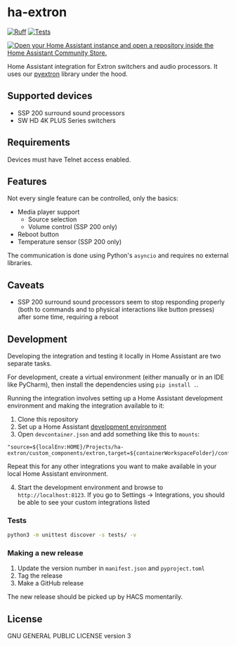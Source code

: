 # ha-extron

[![Ruff](https://github.com/NitorCreations/ha-extron/actions/workflows/ruff.yaml/badge.svg)](https://github.com/NitorCreations/ha-extron/actions/workflows/ruff.yaml)
[![Tests](https://github.com/NitorCreations/ha-extron/actions/workflows/unittest.yaml/badge.svg)](https://github.com/NitorCreations/ha-extron/actions/workflows/unittest.yaml)

[![Open your Home Assistant instance and open a repository inside the Home Assistant Community Store.](https://my.home-assistant.io/badges/hacs_repository.svg)](https://my.home-assistant.io/redirect/hacs_repository/?owner=NitorCreations&repository=https%3A%2F%2Fgithub.com%2FNitorCreations%2Fha-extron)

Home Assistant integration for Extron switchers and audio processors. It uses our 
[pyextron](https://github.com/NitorCreations/pyextron) library under the hood.

## Supported devices

* SSP 200 surround sound processors
* SW HD 4K PLUS Series switchers

## Requirements

Devices must have Telnet access enabled.

## Features

Not every single feature can be controlled, only the basics:

* Media player support
  * Source selection
  * Volume control (SSP 200 only)
* Reboot button
* Temperature sensor (SSP 200 only)

The communication is done using Python's `asyncio` and requires no external libraries.

## Caveats

* SSP 200 surround sound processors seem to stop responding properly (both to commands and to physical interactions 
  like button presses) after some time, requiring a reboot 

## Development

Developing the integration and testing it locally in Home Assistant are two separate tasks.

For development, create a virtual environment (either manually or in an IDE like PyCharm), then install the 
dependencies using `pip install .`.

Running the integration involves setting up a Home Assistant development environment and making the integration 
available to it:

1. Clone this repository
2. Set up a Home Assistant [development environment](https://developers.home-assistant.io/docs/development_environment/)
3. Open `devcontainer.json` and add something like this to `mounts`:

```
"source=${localEnv:HOME}/Projects/ha-extron/custom_components/extron,target=${containerWorkspaceFolder}/config/custom_components/extron,type=bind",
```

Repeat this for any other integrations you want to make available in your local Home Assistant environment.

4. Start the development environment and browse to `http://localhost:8123`. If you go to Settings -> Integrations, you should be able to see your 
   custom integrations listed

### Tests

```bash
python3 -m unittest discover -s tests/ -v
```

### Making a new release

1. Update the version number in `manifest.json` and `pyproject.toml`
2. Tag the release
3. Make a GitHub release

The new release should be picked up by HACS momentarily.

## License

GNU GENERAL PUBLIC LICENSE version 3
